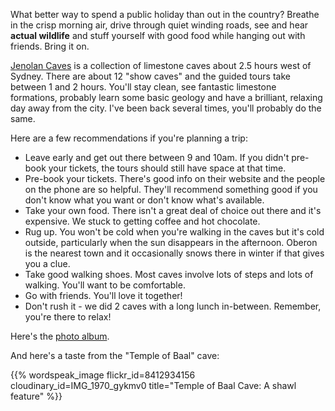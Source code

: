 <!--
.. title: Jenolan Caves - Limestone and Country Air
.. slug: 20060728jenolan-caves-limestone-and-country-air
.. date: 2006/07/28 07:48:31
.. spellcheck_exceptions: Jenolan,pre,Pre
.. tags: Photography, Travel
.. link: 
.. description: 
-->


What better way to spend a public holiday than out in the country? Breathe in the crisp morning air, drive through quiet winding roads, see and hear **actual wildlife** and stuff yourself with good food while hanging out with friends. Bring it on.

[Jenolan Caves](http://www.jenolancaves.org.au/) is a collection of limestone caves about 2.5 hours west of Sydney. There are about 12 "show caves" and the guided tours take between 1 and 2 hours. You'll stay clean, see fantastic limestone formations, probably learn some basic geology and have a brilliant, relaxing day away from the city. I've been back several times, you'll probably do the same.

Here are a few recommendations if you're planning a trip:

-   Leave early and get out there between 9 and 10am. If you didn't pre-book your tickets, the tours should still have space at that time.
-   Pre-book your tickets. There's good info on their website and the people on the phone are so helpful. They'll recommend something good if you don't know what you want or don't know what's available.
-   Take your own food. There isn't a great deal of choice out there and it's expensive. We stuck to getting coffee and hot chocolate.
-   Rug up. You won't be cold when you're walking in the caves but it's cold outside, particularly when the sun disappears in the afternoon. Oberon is the nearest town and it occasionally snows there in winter if that gives you a clue.
-   Take good walking shoes. Most caves involve lots of steps and lots of walking. You'll want to be comfortable.
-   Go with friends. You'll love it together!
-   Don't rush it - we did 2 caves with a long lunch in-between. Remember, you're there to relax!

Here's the [photo album](http://www.flickr.com/photos/edwin_steele/sets/72157632600929663/).

And here's a taste from the "Temple of Baal" cave:

{{% wordspeak_image flickr_id=8412934156 cloudinary_id=IMG_1970_gykmv0 title="Temple of Baal Cave: A shawl feature" %}}
